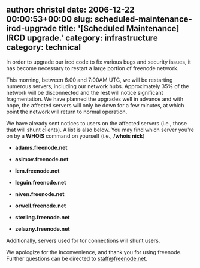 author: christel
date: 2006-12-22 00:00:53+00:00
slug: scheduled-maintenance-ircd-upgrade
title: '[Scheduled Maintenance] IRCD upgrade.'
category: infrastructure
category: technical
---
In order to upgrade our ircd code to fix various bugs and security issues, it has become necessary to restart a large  portion of freenode network.

This morning, between 6:00 and 7:00AM UTC, we will be restarting numerous servers, including our network hubs.   Approximately 35% of the network will be disconnected and the rest will notice significant fragmentation.  We have planned the  upgrades well in advance and with hope, the affected servers will only be down for a few minutes, at which point the network  will return to normal operation.

We have already sent notices to users on the affected servers (i.e., those that will shunt clients).  A list is also below.   You may find which server you're on by a **WHOIS** command on yourself (i.e., **/whois nick**)



	
  * **adams.freenode.net**

	
  * **asimov.freenode.net**

	
  * **lem.freenode.net**

	
  * **leguin.freenode.net**

	
  * **niven.freenode.net**

	
  * **orwell.freenode.net**

	
  * **sterling.freenode.net**

	
  * **zelazny.freenode.net**


Additionally, servers used for tor connections will shunt users.

We apologize for the inconvenience, and thank you for using freenode.  Further questions can  be directed to staff@freenode.net.
